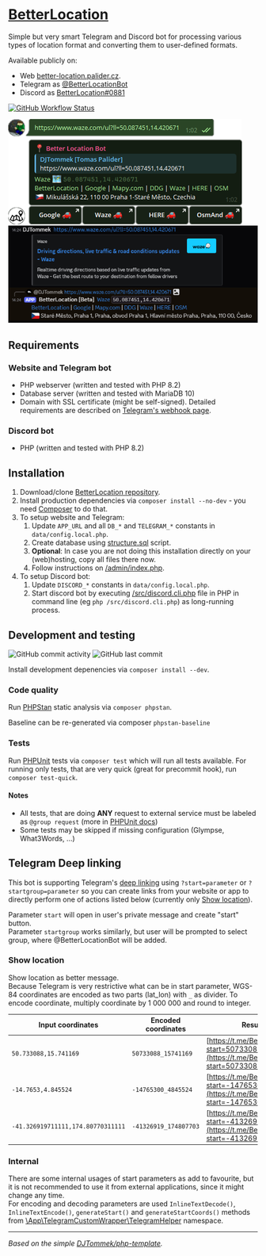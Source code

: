 # [BetterLocation]([https://github.com/DJTommek/better-location])

Simple but very smart Telegram and Discord bot for processing various types of location format and converting them to user-defined formats.

Available publicly on:
- Web [better-location.palider.cz](https://better-location.palider.cz/).
- Telegram as [@BetterLocationBot](https://t.me/BetterLocationBot)
- Discord as [BetterLocation#0881](https://discord.com/oauth2/authorize?client_id=1391122758523551744&permissions=67584&integration_type=0&scope=bot)

[![GitHub Workflow Status](https://img.shields.io/github/actions/workflow/status/DJTommek/better-location/main.yml?label=Website%20deployment)](https://better-location.palider.cz/) 

![Telegram bot @BetterLocationBot example](www/img/better-location-bot-example-telegram.png "@BetterLocationBot example") 
![Discord bot @BetterLocationBot example](www/img/better-location-bot-example-discord.png "@BetterLocationBot example")

## Requirements

### Website and Telegram bot

- PHP webserver (written and tested with PHP 8.2)
- Database server (written and tested with MariaDB 10)
- Domain with SSL certificate (might be self-signed). Detailed requirements are described on [Telegram's webhook page](https://core.telegram.org/bots/webhooks).

### Discord bot

- PHP (written and tested with PHP 8.2)

## Installation

1. Download/clone [BetterLocation repository](https://github.com/DJTommek/better-location).
2. Install production dependencies via `composer install --no-dev` - you need [Composer](https://getcomposer.org/) to do that.
3. To setup website and Telegram:
   1. Update `APP_URL` and all `DB_*` and `TELEGRAM_*` constants in `data/config.local.php`.
   2. Create database using [structure.sql](asset/sql/structure.sql) script.
   3. **Optional**: In case you are not doing this installation directly on your (web)hosting, copy all files there now.
   4. Follow instructions on [/admin/index.php](www/admin/index.php).
4. To setup Discord bot:
   1. Update `DISCORD_*` constants in `data/config.local.php`.
   2. Start discord bot by executing [/src/discord.cli.php](/src/discord.cli.php) file in PHP in command line (eg `php /src/discord.cli.php`) as long-running process.

## Development and testing

![GitHub commit activity](https://img.shields.io/github/commit-activity/m/DJTommek/better-location?color=%234c1)
![GitHub last commit](https://img.shields.io/github/last-commit/DJTommek/better-location)

Install development depenencies via `composer install --dev`.

### Code quality

Run [PHPStan](https://phpstan.org/) static analysis via `composer phpstan`.

Baseline can be re-generated via composer `phpstan-baseline`

### Tests

Run [PHPUnit](https://phpunit.de/) tests via `composer test` which will run all tests available. For running only tests, that are very quick (great for precommit hook), run `composer test-quick`.

#### Notes

- All tests, that are doing **ANY** request to external service must be labeled as `@group request` (more in [PHPUnit docs](https://phpunit.readthedocs.io/en/stable/annotations.html#group))
- Some tests may be skipped if missing configuration (Glympse, What3Words, ...)

## Telegram Deep linking

This bot is supporting Telegram's [deep linking](https://core.telegram.org/bots#deep-linking) using `?start=parameter` or `?startgroup=parameter` so you can create links from your website or app to directly perform one of actions listed below (currently only [Show location](#show-location)).

Parameter `start` will open in user's private message and create "start" button.<br>
Parameter `startgroup` works similarly, but user will be prompted to select group, where @BetterLocationBot will be added.

### Show location

Show location as better message.<br>
Because Telegram is very restrictive what can be in start parameter, WGS-84 coordinates are encoded as two parts (lat_lon) with `_` as divider. To encode coordinate, multiply coordinate by 1 000 000 and round to integer.

| Input coordinates                  | Encoded coordinates   | Result link                                                                                                          |
|------------------------------------|-----------------------|----------------------------------------------------------------------------------------------------------------------|
| `50.733088,15.741169`              | `50733088_15741169`   | [https://t.me/BetterLocationBot?start=50733088_15741169](https://t.me/BetterLocationBot?start=50733088_15741169)     |
| `-14.7653,4.845524`                | `-14765300_4845524`   | [https://t.me/BetterLocationBot?start=-14765300_4845524](https://t.me/BetterLocationBot?start=-14765300_4845524)     |
| `-41.326919711111,174.80770311111` | `-41326919_174807703` | [https://t.me/BetterLocationBot?start=-41326919_174807703](https://t.me/BetterLocationBot?start=-41326919_174807703) |

### Internal

There are some internal usages of start parameters as add to favourite, but it is not recommended to use it from external applications, since it might change any time.<br>
For encoding and decoding parameters are used `InlineTextDecode()`, `InlineTextEncode()`, `generateStart()` and `generateStartCoords()` methods from [\App\TelegramCustomWrapper\TelegramHelper](src/libs/TelegramCustomWrapper/TelegramHelper.php) namespace.

---
*Based on the simple [DJTommek/php-template](https://github.com/DJTommek/php-template).*
